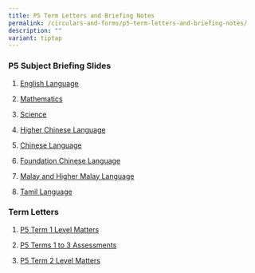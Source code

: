 ```yaml
---
title: P5 Term Letters and Briefing Notes
permalink: /circulars-and-forms/p5-term-letters-and-briefing-notes/
description: ""
variant: tiptap
---
```

<h3>P5 Subject Briefing Slides</h3>
<ol data-tight="true" class="tight">
<li>
<p><a href="/files/P5_English_Language.pdf" rel="noopener noreferrer nofollow" target="_blank">English Language</a>
</p>
</li>
<li>
<p><a href="/files/P5_Mathematics.pdf" rel="noopener noreferrer nofollow" target="_blank">Mathematics</a>
</p>
</li>
<li>
<p><a href="/files/P5_Science.pdf" rel="noopener noreferrer nofollow" target="_blank">Science</a>
</p>
</li>
<li>
<p><a href="/files/P5_Higher_Chinese_Briefing.pdf" rel="noopener noreferrer nofollow" target="_blank">Higher Chinese Language</a>
</p>
</li>
<li>
<p><a href="/files/P5_Chinese_Language.pdf" rel="noopener noreferrer nofollow" target="_blank">Chinese Language</a>
</p>
</li>
<li>
<p><a href="/files/P5_Foundation_Chinese.pdf" rel="noopener noreferrer nofollow" target="_blank">Foundation Chinese Language</a>
</p>
</li>
<li>
<p><a href="/files/P5_Malay_and_Higher_Malay_Language.pdf" rel="noopener noreferrer nofollow" target="_blank">Malay and Higher Malay Language</a>
</p>
</li>
<li>
<p><a href="/files/P5_Tamil_Language.pdf" rel="noopener noreferrer nofollow" target="_blank">Tamil Language</a>
</p>
<p></p>
</li>
</ol>
<h3>Term Letters</h3>
<ol data-tight="true" class="tight">
<li>
<p><a href="/files/2024_P5_Term_1_Level_Matters.pdf" rel="noopener noreferrer nofollow" target="_blank">P5 Term 1 Level Matters</a>
</p>
</li>
<li>
<p><a href="/files/2024_P5_Terms_1___3_Assessment.pdf" rel="noopener noreferrer nofollow" target="_blank">P5 Terms 1 to 3 Assessments</a>
</p>
</li>
<li>
<p><a href="/files/2024_P5_Term_2_Level_Matters.pdf" rel="noopener noreferrer nofollow" target="_blank">P5 Term 2 Level Matters</a>
</p>
</li>
</ol>
<p></p>